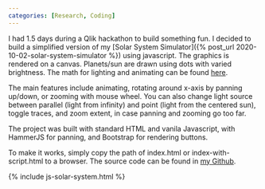 ```yaml
---
categories: [Research, Coding]
---
```


I had 1.5 days during a Qlik hackathon to build something fun. I decided to build a simplified version of my [Solar System Simulator]({% post_url 2020-10-02-solar-system-simulator %}) using javascript. The graphics is rendered on a canvas. Planets/sun are drawn using dots with varied brightness. The math for lighting and animating can be found [here](https://www.a1k0n.net/2011/07/20/donut-math.html).

The main features include animating, rotating around x-axis by panning up/down, or zooming with mouse wheel. You can also change light source between parallel (light from infinity) and point (light from the centered sun), toggle traces, and zoom extent, in case panning and zooming go too far.

The project was built with standard HTML and vanila Javascript, with HammerJS for panning, and Bootstrap for rendering buttons.

To make it works, simply copy the path of index.html or index-with-script.html to a browser. The source code can be found in [my Github](https://github.com/bao-ho/JS-solar-system).

{% include js-solar-system.html %}
